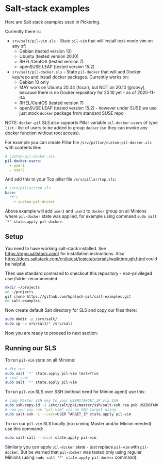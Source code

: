 # Salt-stack examples

Here are Salt stack examples used in Pickering.

Currently there is:
- `srv/salt/pil-vim.sls` - State `pil-vim` that will install text-mode vim on
  any of:
  - Debian (tested version 10)
  - Ubuntu (tested version 20.10)
  - RHEL/CentOS (tested version 7)
  - openSUSE LEAP (tested version 15.2)
- `srv/salt/pil-docker.sls` - State `pil-docker` that will add Docker key/repo and install docker packages. Currently works on:
  - Debian 10 only
  - MAY work on Ubuntu 20.04 (focal), but NOT on 20.10 (groovy), because
    there is no Docker repository for 20.10 yet - as of 2020-11-04
  - RHEL/CentOS (tested version 7)
  - openSUSE LEAP (tested version 15.2) - however under SUSE we use
    just stock `docker` package from standard SUSE repo

NOTE: `docker-pil` SLS also supports Pillar variable `pil-docker-users` of
type `list` - list of users to be added to group `docker` (so they can
invoke any docker function without root access).

For example you can create Pillar file `/srv/pillar/custom-pil-docker.sls`
with contents like:

```yaml
# custom-pil-docker.sls
pil-docker-users:
  - user1
  - user2
```

And add this to your Top pillar file `/srv/pillar/top.sls`:

```yaml
# /srv/pillar/top.sls
base:
  '*':
    - custom-pil-docker
```

Above example will add `user1` and `user2` to `docker` group on
all Minions where `pil-docker` state was applied, for example
using command `sudo salt '*' state.apply pil-docker`.

## Setup

You need to have working salt-stack installed. See https://repo.saltstack.com/
for installation instructions. Also
https://docs.saltstack.com/en/latest/topics/tutorials/walkthrough.html could be
helpful.

Then use standard command to checkout this repository - non-privileged
user/folder recommended:

```bash
mkdir ~/projects
cd ~/projects
git clone https://github.com/hpaluch-pil/salt-examples.git
cd salt-examples
```

Now create default Salt directory for SLS and copy our files there:
```bash
sudo mkdir -p /srv/salt/
sudo cp -v srv/salt/* /srv/salt
```

Now you are ready to proceed to next section:


## Running our SLS

To run `pil-vim` state on all Minions:

```bash
# dry-run
sudo salt '*' state.apply pil-vim test=True
# real run!
sudo salt '*' state.apply pil-vim
```

To run `pil-vim` SLS over SSH (without need for Minion agent) use this:
```bash
# copy Master SSH key to your USER@TARGET_IP via SSH
sudo ssh-copy-id -i /etc/salt/pki/master/ssh/salt-ssh.rsa.pub USER@TARGET_IP
# now you can run "pil-vim" sls on SSH target using
sudo salt-ssh -i --user=USER TARGET_IP state.apply pil-vim
```

To run our `pil-vim` SLS locally (no running Master and/or Minion needed) use this command:

```bash
sudo salt-call --local state.apply pil-vim
```

Similarly you can apply `pil-docker` state - just replace `pil-vim` with
`pil-docker`. But be warned that `pil-docker` was tested only using regular
Minions (using `sudo salt '*' state.apply pil-docker` command).



